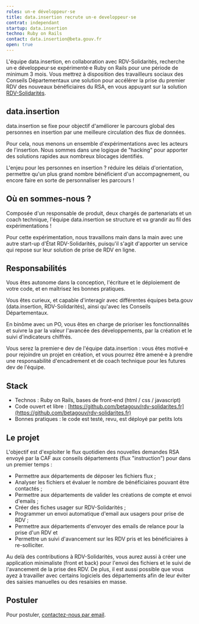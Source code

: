 ```yaml
---
roles: un·e développeur·se
title: data.insertion recrute un·e developpeur·se
contrat: independant
startup: data.insertion
techno: Ruby on Rails
contact: data.insertion@beta.gouv.fr
open: true
---
```


L'équipe data.insertion, en collaboration avec RDV-Solidarités, recherche un·e développeur·se expérimenté·e Ruby on Rails pour une période de minimum 3 mois. 
Vous mettrez à disposition des travailleurs sociaux des Conseils Départementaux une solution pour accélérer la prise du premier RDV des nouveaux bénéficiaires du RSA, en vous appuyant sur la solution [RDV-Solidarités](https://www.rdv-solidarites.fr/).

<!--more-->

## data.insertion

data.insertion se fixe pour objectif d'améliorer le parcours global des personnes en insertion par une meilleure circulation des flux de données. 

Pour cela, nous menons un ensemble d'expérimentations avec les acteurs de l'insertion. Nous sommes dans une logique de "hacking" pour apporter des solutions rapides aux nombreux blocages identifiés.

L'enjeu pour les personnes en insertion ? réduire les délais d'orientation, permettre qu'un plus grand nombre bénéficient d'un accompagnement, ou encore faire en sorte de personnaliser les parcours ! 


## Où en sommes-nous ?

Composée d'un responsable de produit, deux chargés de partenariats et un coach technique, l'équipe data.insertion se structure et va grandir au fil des expérimentations !

Pour cette expérimentation, nous travaillons main dans la main avec une autre start-up d'État RDV-Solidarités, puisqu'il s'agit d'apporter un service qui repose sur leur solution de prise de RDV en ligne.


## Responsabilités

Vous êtes autonome dans la conception, l'écriture et le déploiement de votre code, et en maîtrisez les bonnes pratiques.

Vous êtes curieux, et capable d'interagir avec différentes équipes beta.gouv (data.insertion, RDV-Solidarités), ainsi qu'avec les Conseils Départementaux. 

En binôme avec un PO, vous êtes en charge de prioriser les fonctionnalités et suivre la par la valeur l'avancée des développements, par la création et le suivi d'indicateurs chiffrés.

Vous serez la premier·e dev de l'équipe data.insertion : vous êtes motivé·e pour rejoindre un projet en création, et vous pourrez être amené·e à prendre une responsabilité d'encadrement et de coach technique pour les futures dev de l'équipe. 


## Stack

- Technos : Ruby on Rails, bases de front-end (html / css / javascript)
- Code ouvert et libre : [https://github.com/betagouv/rdv-solidarites.fr](https://github.com/betagouv/rdv-solidarites.fr)
- Bonnes pratiques : le code est testé, revu, est déployé par petits lots


## Le projet 

L'objectif est d'exploiter le flux quotidien des nouvelles demandes RSA envoyé par la CAF aux conseils départements (flux "instruction") pour dans un premier temps :
- Permettre aux départements de déposer les fichiers flux ;
- Analyser les fichiers et évaluer le nombre de bénéficiaires pouvant être contactés ;
- Permettre aux départements de valider les créations de compte et envoi d'emails ;
- Créer des fiches usager sur RDV-Solidarités ; 
- Programmer un envoi automatique d'email aux usagers pour prise de RDV ;
- Permettre aux départements d'envoyer des emails de relance pour la prise d'un RDV et
- Permettre un suivi d'avancement sur les RDV pris et les bénéficiaires à re-solliciter.

Au delà des contributions à RDV-Solidarités, vous aurez aussi à créer une application minimaliste (front et back) pour l'envoi des fichiers et le suivi de l'avancement de la prise des RDV. De plus, il est aussi possible que vous ayez à travailler avec certains logiciels des départements afin de leur éviter des saisies manuelles ou des resaisies en masse.

## Postuler

Pour postuler, [contactez-nous par email](mailto:data.insertion@beta.gouv.fr?cc=contact@rdv-solidarites.fr).
